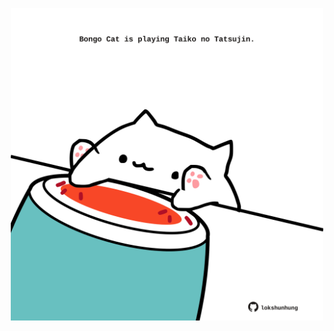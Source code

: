 <!-- built at 26/02/2025, 13:05:39 UTC -->
<p align="center">
  <img width="500" height="500" src="./ReadmeImage.svg">
</p>
